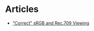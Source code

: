 # Articles

- ["Correct" sRGB and Rec.709 Viewing](srgb_rec709_viewing_conditions.md)


<a rel="me" href="https://mastodon.art/@tmw"></a>